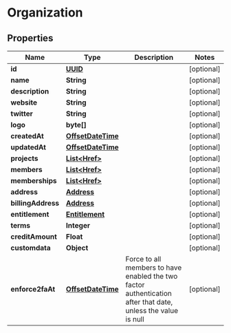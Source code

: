 
# Organization

## Properties
Name | Type | Description | Notes
------------ | ------------- | ------------- | -------------
**id** | [**UUID**](UUID.md) |  |  [optional]
**name** | **String** |  |  [optional]
**description** | **String** |  |  [optional]
**website** | **String** |  |  [optional]
**twitter** | **String** |  |  [optional]
**logo** | **byte[]** |  |  [optional]
**createdAt** | [**OffsetDateTime**](OffsetDateTime.md) |  |  [optional]
**updatedAt** | [**OffsetDateTime**](OffsetDateTime.md) |  |  [optional]
**projects** | [**List&lt;Href&gt;**](Href.md) |  |  [optional]
**members** | [**List&lt;Href&gt;**](Href.md) |  |  [optional]
**memberships** | [**List&lt;Href&gt;**](Href.md) |  |  [optional]
**address** | [**Address**](Address.md) |  |  [optional]
**billingAddress** | [**Address**](Address.md) |  |  [optional]
**entitlement** | [**Entitlement**](Entitlement.md) |  |  [optional]
**terms** | **Integer** |  |  [optional]
**creditAmount** | **Float** |  |  [optional]
**customdata** | **Object** |  |  [optional]
**enforce2faAt** | [**OffsetDateTime**](OffsetDateTime.md) | Force to all members to have enabled the two factor authentication after that date, unless the value is null |  [optional]



